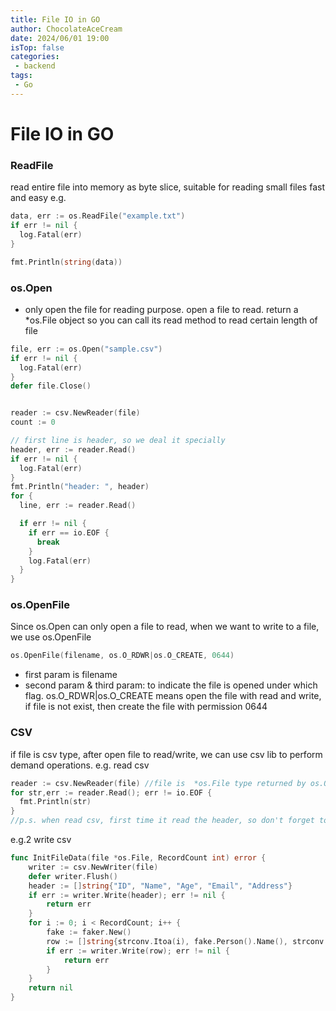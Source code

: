 ```yaml
---
title: File IO in GO
author: ChocolateAceCream
date: 2024/06/01 19:00
isTop: false
categories:
 - backend
tags:
 - Go
---
```


# File IO in GO <Badge text="Go" type="warning" />

### ReadFile
read entire file into memory as byte slice, suitable for reading small files fast and easy
e.g.
```go
data, err := os.ReadFile("example.txt")
if err != nil {
  log.Fatal(err)
}

fmt.Println(string(data))
```
### os.Open
- only open the file for reading purpose.
open a file to read. return a *os.File object so you can call its read method to read certain length of file
```go
file, err := os.Open("sample.csv")
if err != nil {
  log.Fatal(err)
}
defer file.Close()


reader := csv.NewReader(file)
count := 0

// first line is header, so we deal it specially
header, err := reader.Read()
if err != nil {
  log.Fatal(err)
}
fmt.Println("header: ", header)
for {
  line, err := reader.Read()

  if err != nil {
    if err == io.EOF {
      break
    }
    log.Fatal(err)
  }
}
```

### os.OpenFile
Since os.Open can only open a file to read, when we want to write to a file, we use os.OpenFile
```go
os.OpenFile(filename, os.O_RDWR|os.O_CREATE, 0644)
```
- first param is filename
- second param & third param:  to indicate the file is opened under which flag. os.O_RDWR|os.O_CREATE means open the file with read and write, if file is not exist, then create the file with permission 0644


### CSV
if file is csv type, after open file to read/write, we can use csv lib to perform demand operations.
e.g. read csv
```go
reader := csv.NewReader(file) //file is  *os.File type returned by os.Open or os.OpenFile
for str,err := reader.Read(); err != io.EOF {
  fmt.Println(str)
}
//p.s. when read csv, first time it read the header, so don't forget to deal with it separately
```
e.g.2 write csv
```go
func InitFileData(file *os.File, RecordCount int) error {
	writer := csv.NewWriter(file)
	defer writer.Flush()
	header := []string{"ID", "Name", "Age", "Email", "Address"}
	if err := writer.Write(header); err != nil {
		return err
	}
	for i := 0; i < RecordCount; i++ {
		fake := faker.New()
		row := []string{strconv.Itoa(i), fake.Person().Name(), strconv.Itoa(fake.RandomNumber(40) + 10), fake.Person().Contact().Email, fake.Address().Address()}
		if err := writer.Write(row); err != nil {
			return err
		}
	}
	return nil
}

```

